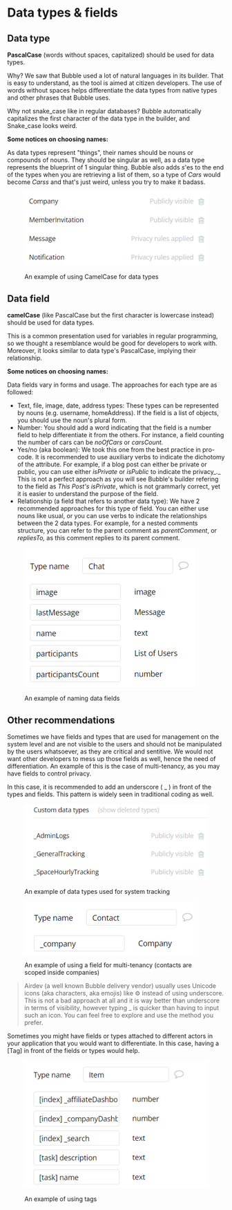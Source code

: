 # Data types & fields

## Data type

**PascalCase** (words without spaces, capitalized) should be used for data types.&#x20;

Why? We saw that Bubble used a lot of natural languages in its builder. That is easy to understand, as the tool is aimed at citizen developers. The use of words without spaces helps differentiate the data types from native types and other phrases that Bubble uses.

Why not snake\_case like in regular databases? Bubble automatically capitalizes the first character of the data type in the builder, and Snake\_case looks weird.

**Some notices on choosing names:**

As data types represent "things", their names should be nouns or compounds of nouns. They should be singular as well, as a data type represents the blueprint of 1 singular thing. Bubble also adds _s_'es to the end of the types when you are retrieving a list of them, so a type of _Cars_ would become _Carss_ and that's just weird, unless you try to make it badass.

<figure><img src="../../.gitbook/assets/image (4).png" alt=""><figcaption><p>An example of using CamelCase for data types</p></figcaption></figure>

## Data field

**camelCase** (like PascalCase but the first character is lowercase instead) should be used for data types.

This is a common presentation used for variables in regular programming, so we thought a resemblance would be good for developers to work with. Moreover, it looks similar to data type's PascalCase, implying their relationship.

**Some notices on choosing names:**

Data fields vary in forms and usage. The approaches for each type are as followed:

* Text, file, image, date, address types: These types can be represented by nouns (e.g. username, homeAddress). If the field is a list of objects, you should use the noun's plural form.
* Number: You should add a word indicating that the field is a number field to help differentiate it from the others. For instance, a field counting the number of cars can be _noOfCars_ or _carsCount._
* Yes/no (aka boolean): We took this one from the best practice in pro-code. It is recommended to use auxiliary verbs to indicate the dichotomy of the attribute. For example, if a blog post can either be private or public, you can use either _isPrivate_ or _isPublic_ to indicate the privacy_._ This is not a perfect approach as you will see Bubble's builder refering to the field as _This Post's isPrivate_, which is not grammarly correct, yet it is easier to understand the purpose of the field.
* Relationship (a field that refers to another data type): We have 2 recommended approaches for this type of field. You can either use nouns like usual, or you can use verbs to indicate the relationships between the 2 data types. For example, for a nested comments structure, you can refer to the parent comment as _parentComment_, or _repliesTo,_ as this comment replies to its parent comment.

<figure><img src="../../.gitbook/assets/image.png" alt=""><figcaption><p>An example of naming data fields</p></figcaption></figure>

## Other recommendations

Sometimes we have fields and types that are used for management on the system level and are not visible to the users and should not be manipulated by the users whatsoever, as they are critical and sentitive. We would not want other developers to mess up those fields as well, hence the need of differentiation. An example of this is the case of multi-tenancy, as you may have fields to control privacy.&#x20;

In this case, it is recommended to add an underscore ( \_ ) in front of the types and fields. This pattern is widely seen in traditional coding as well.

<figure><img src="../../.gitbook/assets/image (1).png" alt=""><figcaption><p>An example of data types used for system tracking</p></figcaption></figure>

<figure><img src="../../.gitbook/assets/image (3) (1).png" alt=""><figcaption><p>An example of using a field for multi-tenancy (contacts are scoped inside companies)</p></figcaption></figure>

> Airdev (a well known Bubble delivery vendor) usually uses Unicode icons (aka characters, aka emojis) like ⚙️ instead of using underscore. This is not a bad approach at all and it is way better than underscore in terms of visibility, however typing \_ is quicker than having to input such an icon. You can feel free to explore and use the method you prefer.

Sometimes you might have fields or types attached to different actors in your application that you would want to differentiate. In this case, having a \[Tag] in front of the fields or types would help.

<figure><img src="../../.gitbook/assets/image (5).png" alt=""><figcaption><p>An example of using tags</p></figcaption></figure>


